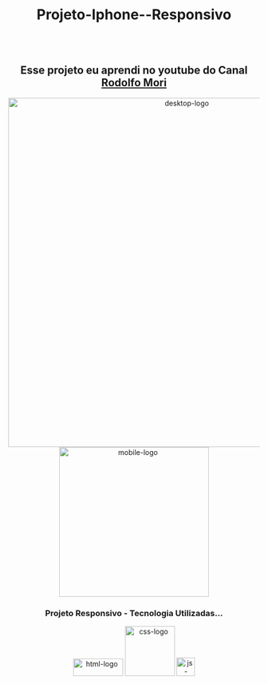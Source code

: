 <h1 align="center" > Projeto-Iphone--Responsivo </h1>
<br>
<br>
<h2 align="center">Esse projeto eu aprendi no youtube do Canal <a href="https://www.youtube.com/c/RodolfoMori">Rodolfo Mori </a></h2>

<section align="center">
  <img width="700px" src="https://github.com/Griuzaki/projeto-iphone--responsivo-git/blob/master/img/desktop.jpg.png?raw=true" alt="desktop-logo"/>
  <img height="300px" src="https://github.com/Griuzaki/projeto-iphone--responsivo-git/blob/master/img/mobile.jpg.png?raw=true" alt="mobile-logo"/>
</section>

<h3 align="center" >Projeto Responsivo - Tecnologia Utilizadas...</h3> 

<section align="center" padding="30px">
  
  <img height="35px" width="100px" src="https://img.shields.io/badge/HTML5-E34F26?style=for-the-badge&logo=html5&logoColor=white" alt="html-logo"/>
  <img width="100px" src="https://img.shields.io/badge/CSS3-1572B6?style=for-the-badge&logo=css3&logoColor=white" alt="css-logo"/>
  <img height="37px" src="https://img.shields.io/badge/JavaScript-F7DF1E?style=for-the-badge&logo=javascript&logoColor=black" alt="js-logo">
</section>
